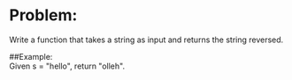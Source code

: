 # Problem:  
Write a function that takes a string as input and returns the string reversed.

##Example:  
Given s = "hello", return "olleh".  